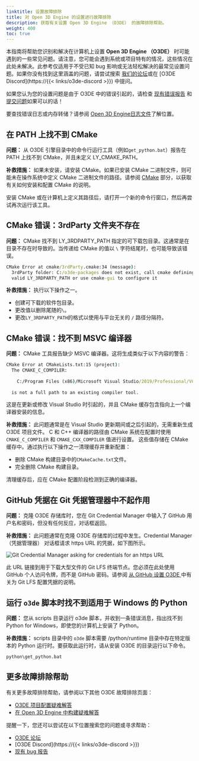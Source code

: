 ```yaml
---
linktitle: 设置故障排除
title: 对 Open 3D Engine 的设置进行故障排除
description: 获取有关设置 Open 3D Engine （O3DE） 的故障排除帮助。
weight: 400
toc: true
---
```


本指南将帮助您识别和解决在计算机上设置 **Open 3D Engine （O3DE）** 时可能遇到的一些常见问题。请注意，您可能会遇到系统或项目特有的情况，这些情况在此处未解决。此参考仅适用于不受已知 bug 影响或无法轻松解决的最常见设置问题。如果你没有找到这里涵盖的问题，请尝试搜索 [我们的论坛](https://github.com/o3de/o3de/discussions)或在 [O3DE Discord](https://{{< links/o3de-discord >}}) 中提问。

如果您认为您的设置问题是由于 O3DE 中的错误引起的，请检查 [现有错误报告](https://github.com/o3de/o3de/issues) 和 [提交问题](https://github.com/o3de/o3de/issues/new/choose)如果可以的话！

要查找错误日志或内存转储？请参阅 [Open 3D Engine日志文件](/docs/user-guide/appendix/log-files)了解位置。

## 在 PATH 上找不到 CMake

**问题：** 从 O3DE 引擎目录中的命令行运行工具（例如`get_python.bat`）报告在 PATH 上找不到 CMake，并且未定义 LY_CMAKE_PATH。

**补救措施：** 如果未安装，请安装 CMake。如果已安装 CMake 二进制文件，则可能未在操作系统中定义 CMake 二进制文件的路径。请参阅 [CMake](../requirements/#cmake) 部分，以获取有关如何安装和配置 CMake 的说明。

安装 CMake 或在计算机上定义其路径后，请打开一个新的命令行窗口，然后再尝试再次运行该工具。

## CMake 错误：3rdParty 文件夹不存在

**问题：** CMake 找不到 LY_3RDPARTY_PATH 指定的可下载包目录。这通常是在目录不存在时导致的。当传递给 CMake 的值以 `\` 字符结尾时，也可能导致该错误。

```cmd
CMake Error at cmake/3rdParty.cmake:34 (message):
  3rdParty folder: C:/o3de-packages does not exist, call cmake defining a
  valid LY_3RDPARTY_PATH or use cmake-gui to configure it
```

**补救措施：** 执行以下操作之一。

* 创建可下载的软件包目录。
* 更改值以删除尾随的`\`。
* 更改`LY_3RDPARTY_PATH`的格式以使用与平台无关的 `/` 路径分隔符。

## CMake 错误：找不到 MSVC 编译器

**问题：** CMake 工具报告缺少 MSVC 编译器。这将生成类似于以下内容的警告：

```cmd
CMake Error at CMakeLists.txt:15 (project):
  The CMAKE_C_COMPILER:
 
    C:/Program Files (x86)/Microsoft Visual Studio/2019/Professional/VC/Tools/MSVC/14.24.28314/bin/Hostx64/x64/cl.exe
 
  is not a full path to an existing compiler tool.
```

这是在更新或修改 Visual Studio 时引起的，并且 CMake 缓存包含指向上一个编译器安装的信息。

**补救措施：** 此问题通常是在 Visual Studio 更新期间或之后引起的，无需重新生成 O3DE 项目文件。
C 和 C++ 编译器的路径由 CMake 系统在配置时使用 `CMAKE_C_COMPILER` 和 `CMAKE_CXX_COMPILER` 值进行设置。
这些值存储在 CMake 缓存中。通过执行以下操作之一清理缓存并重新配置：

* 删除 CMake 构建目录中的`CMakeCache.txt`文件。
* 完全删除 CMake 构建目录。

清理缓存后，应在 CMake 配置阶段检测到正确的编译器。

## GitHub 凭据在 Git 凭据管理器中不起作用

**问题：** 克隆 O3DE 存储库时，您在 Git Credential Manager 中输入了 GitHub 用户名和密码，但没有任何反应，对话框返回。

**补救措施：** 此问题通常在克隆 O3DE 存储库的过程中发生。Credential Manager （凭据管理器） 对话框请求 https URL 的凭据，如下图所示。

![Git Credential Manager asking for credentials for an https URL](/images/welcome-guide/setup-troubleshooting-git-credential-manager.png)

此 URL 链接到用于下载大型文件的 Git LFS 终端节点。您必须在此处使用 GitHub 个人访问令牌，而不是 GitHub 密码。请参阅 [从 GitHub 设置 O3DE ](/docs/welcome-guide/setup/setup-from-github/#configure-credentials-for-git-lfs) 中有关为 Git LFS 配置凭据的说明。

## 运行 `o3de` 脚本时找不到适用于 Windows 的 Python

**问题：** 您从 scripts 目录运行 o3de 脚本，并收到一条错误消息，指出找不到 Python for Windows，即使您的计算机上安装了 Python。

**补救措施：** scripts 目录中的 `o3de` 脚本需要 <O3DE>/python/runtime 目录中存在特定版本的 Python 运行时。要获取此运行时，请从安装 O3DE 的目录运行以下命令。

```cmd
python\get_python.bat
```

## 更多故障排除帮助

有关更多故障排除帮助，请参阅以下其他 O3DE 故障排除页面：

* [O3DE 项目配置疑难解答](/docs/user-guide/project-config/troubleshooting)
* [在 Open 3D Engine 中构建疑难解答](/docs/user-guide/build/troubleshooting)

提醒一下，您还可以尝试在以下位置搜索您的问题或寻求帮助：

* [O3DE 论坛](https://github.com/o3de/o3de/discussions)
* [O3DE Discord](https://{{< links/o3de-discord >}})
* [现有 bug 报告](https://github.com/o3de/o3de/issues)
